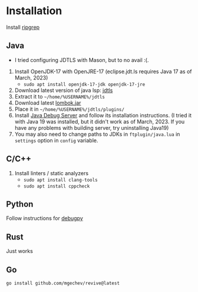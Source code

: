 # Installation

Install [ripgrep](https://github.com/BurntSushi/ripgrep#installation)

## Java
* I tried configuring JDTLS with Mason, but to no avail :(.
1. Install OpenJDK-17 with OpenJRE-17 (eclipse.jdt.ls requires Java 17 as of March, 2023) 
    * `sudo apt install openjdk-17-jdk openjdk-17-jre`
2. Download latest version of java lsp: [jdtls](https://download.eclipse.org/jdtls/milestones/) 
3. Extract it to `~/home/%USERNAME%/jdtls`
4. Download latest [lombok.jar](https://projectlombok.org/download)
5. Place it in `~/home/%USERNAME%/jdtls/plugins/`
6. Install [Java Debug Server](https://github.com/microsoft/java-debug)
and follow its installation instructions. (I tried it with Java 19 was installed, 
but it didn't work as of March, 2023. If you have any problems with building server, 
try uninstalling Java19)
7. You may also need to change paths to JDKs in `ftplugin/java.lua` in `settings`
option in `config` variable.

## C/C++
1. Install linters / static analyzers
    * `sudo apt install clang-tools`
    * `sudo apt install cppcheck` 

## Python 
Follow instructions for [debugpy](https://github.com/mfussenegger/nvim-dap/wiki/Debug-Adapter-installation#python)

## Rust
Just works

## Go
`go install github.com/mgechev/revive@latest`

